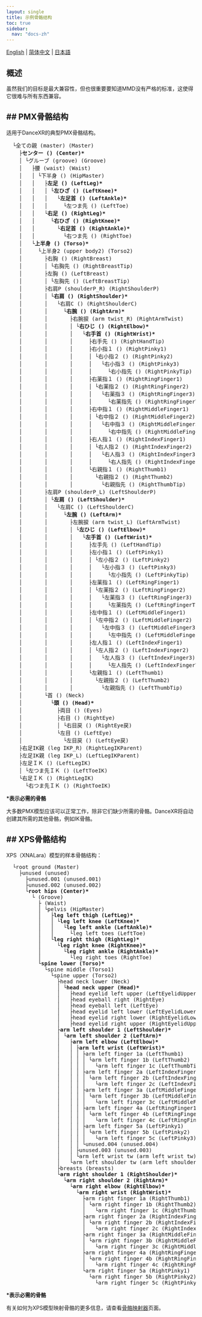 ```yaml
---
layout: single
title: 示例骨骼结构
toc: true
sidebar:
  nav: "docs-zh"
---
```

[English](/dancexr/features/bones) | [简体中文](/zh/dancexr/features/bones) | [日本語](/jp/dancexr/features/bones)

## 概述

虽然我们的目标是最大兼容性，但也很重要要知道MMD没有严格的标准，这使得它很难与所有东西兼容。
## ## PMX骨骼结构
适用于DanceXR的典型PMX骨骼结构。

<pre>
  └全ての親 (master) (Master)
    ├<b>センター () (Center)*</b>
    │ └グルーブ (groove) (Groove)
    │   ├腰 (waist) (Waist)
    │   │ └下半身 () (HipMaster)
    │   │   ├<b>左足 () (LeftLeg)*</b>
    │   │   │ └<b>左ひざ () (LeftKnee)*</b>
    │   │   │   └<b>左足首 () (LeftAnkle)*</b>
    │   │   │     └左つま先 () (LeftToe)
    │   │   └<b>右足 () (RightLeg)*</b>
    │   │     └<b>右ひざ () (RightKnee)*</b>
    │   │       └<b>右足首 () (RightAnkle)*</b>
    │   │         └右つま先 () (RightToe)
    │   └<b>上半身 () (Torso)*</b>
    │     └上半身2 (upper body2) (Torso2)
    │       ├右胸 () (RightBreast)
    │       │ └右胸先 () (RightBreastTip)
    │       ├左胸 () (LeftBreast)
    │       │ └左胸先 () (LeftBreastTip)
    │       ├右肩P (shoulderP_R) (RightShoulderP)
    │       │ └<b>右肩 () (RightShoulder)*</b>
    │       │   └右肩C () (RightShoulderC)
    │       │     └<b>右腕 () (RightArm)*</b>
    │       │       ├右腕捩 (arm twist_R) (RightArmTwist)
    │       │       │ └<b>右ひじ () (RightElbow)*</b>
    │       │       │   └<b>右手首 () (RightWrist)*</b>
    │       │       │     ├右手先 () (RightHandTip)
    │       │       │     ├右小指１ () (RightPinky1)
    │       │       │     │ └右小指２ () (RightPinky2)
    │       │       │     │   └右小指３ () (RightPinky3)
    │       │       │     │     └右小指先 () (RightPinkyTip)
    │       │       │     ├右薬指１ () (RightRingFinger1)
    │       │       │     │ └右薬指２ () (RightRingFinger2)
    │       │       │     │   └右薬指３ () (RightRingFinger3)
    │       │       │     │     └右薬指先 () (RightRingFingerTip)
    │       │       │     ├右中指１ () (RightMiddleFinger1)
    │       │       │     │ └右中指２ () (RightMiddleFinger2)
    │       │       │     │   └右中指３ () (RightMiddleFinger3)
    │       │       │     │     └右中指先 () (RightMiddleFingerTip)
    │       │       │     ├右人指１ () (RightIndexFinger1)
    │       │       │     │ └右人指２ () (RightIndexFinger2)
    │       │       │     │   └右人指３ () (RightIndexFinger3)
    │       │       │     │     └右人指先 () (RightIndexFingerTip)
    │       │       │     └右親指１ () (RightThumb1)
    │       │       │       └右親指２ () (RightThumb2)
    │       │       │         └右親指先 () (RightThumbTip)
    │       ├左肩P (shoulderP_L) (LeftShoulderP)
    │       │ └<b>左肩 () (LeftShoulder)*</b>
    │       │   └左肩C () (LeftShoulderC)
    │       │     └<b>左腕 () (LeftArm)*</b>
    │       │       ├左腕捩 (arm twist_L) (LeftArmTwist)
    │       │       │ └<b>左ひじ () (LeftElbow)*</b>
    │       │       │   └<b>左手首 () (LeftWrist)*</b>
    │       │       │     ├左手先 () (LeftHandTip)
    │       │       │     ├左小指１ () (LeftPinky1)
    │       │       │     │ └左小指２ () (LeftPinky2)
    │       │       │     │   └左小指３ () (LeftPinky3)
    │       │       │     │     └左小指先 () (LeftPinkyTip)
    │       │       │     ├左薬指１ () (LeftRingFinger1)
    │       │       │     │ └左薬指２ () (LeftRingFinger2)
    │       │       │     │   └左薬指３ () (LeftRingFinger3)
    │       │       │     │     └左薬指先 () (LeftRingFingerTip)
    │       │       │     ├左中指１ () (LeftMiddleFinger1)
    │       │       │     │ └左中指２ () (LeftMiddleFinger2)
    │       │       │     │   └左中指３ () (LeftMiddleFinger3)
    │       │       │     │     └左中指先 () (LeftMiddleFingerTip)
    │       │       │     ├左人指１ () (LeftIndexFinger1)
    │       │       │     │ └左人指２ () (LeftIndexFinger2)
    │       │       │     │   └左人指３ () (LeftIndexFinger3)
    │       │       │     │     └左人指先 () (LeftIndexFingerTip)
    │       │       │     └左親指１ () (LeftThumb1)
    │       │       │       └左親指２ () (LeftThumb2)
    │       │       │         └左親指先 () (LeftThumbTip)
    │       └首 () (Neck)
    │         └<b>頭 () (Head)*</b>
    │           ├両目 () (Eyes)
    │           ├右目 () (RightEye)
    │           │ └右目戻 () (RightEye戻)
    │           └左目 () (LeftEye)
    │             └左目戻 () (LeftEye戻)
    ├右足IK親 (leg IKP_R) (RightLegIKParent)
    ├左足IK親 (leg IKP_L) (LeftLegIKParent)
    ├左足ＩＫ () (LeftLegIK)
    │ └左つま先ＩＫ () (LeftToeIK)
    └右足ＩＫ () (RightLegIK)
      └右つま先ＩＫ () (RightToeIK)
</pre>
<b>*表示必需的骨骼</b>

大多数PMX模型应该可以正常工作，除非它们缺少所需的骨骼。DanceXR将自动创建其所需的其他骨骼，例如IK骨骼。
## ## XPS骨骼结构
XPS（XNALara）模型的样本骨骼结构：
<pre>
  └root ground (Master)
    ├unused (unused)
      ├unused.001 (unused.001)
      ├unused.002 (unused.002)
      └<b>root hips (Center)*</b>
        └ (Groove)
          ├ (Waist)
          │ └pelvis (HipMaster)
          │   ├<b>leg left thigh (LeftLeg)*</b>
          │   │ └<b>leg left knee (LeftKnee)*</b>
          │   │   └<b>leg left ankle (LeftAnkle)*</b>
          │   │     └leg left toes (LeftToe)
          │   └<b>leg right thigh (RightLeg)*</b>
          │     └<b>leg right knee (RightKnee)*</b>
          │       └<b>leg right ankle (RightAnkle)*</b>
          │         └leg right toes (RightToe)
          └<b>spine lower (Torso)*</b>
            └spine middle (Torso1)
              └spine upper (Torso2)
                ├head neck lower (Neck)
                │ └<b>head neck upper (Head)*</b>
                │   ├head eyelid left upper (LeftEyelidUpper)
                │   ├head eyeball right (RightEye)
                │   ├head eyeball left (LeftEye)
                │   ├head eyelid left lower (LeftEyelidLower)
                │   ├head eyelid right lower (RightEyelidLower)
                │   ├head eyelid right upper (RightEyelidUpper)
                ├<b>arm left shoulder 1 (LeftShoulder)*</b>
                │ └<b>arm left shoulder 2 (LeftArm)*</b>
                │   ├<b>arm left elbow (LeftElbow)*</b>
                │   │ ├<b>arm left wrist (LeftWrist)*</b>
                │   │ │ ├arm left finger 1a (LeftThumb1)
                │   │ │ │ └arm left finger 1b (LeftThumb2)
                │   │ │ │   └arm left finger 1c (LeftThumbTip)
                │   │ │ ├arm left finger 2a (LeftIndexFinger1)
                │   │ │ │ └arm left finger 2b (LeftIndexFinger2)
                │   │ │ │   └arm left finger 2c (LeftIndexFinger3)
                │   │ │ ├arm left finger 3a (LeftMiddleFinger1)
                │   │ │ │ └arm left finger 3b (LeftMiddleFinger2)
                │   │ │ │   └arm left finger 3c (LeftMiddleFinger3)
                │   │ │ ├arm left finger 4a (LeftRingFinger1)
                │   │ │ │ └arm left finger 4b (LeftRingFinger2)
                │   │ │ │   └arm left finger 4c (LeftRingFinger3)
                │   │ │ ├arm left finger 5a (LeftPinky1)
                │   │ │ │ └arm left finger 5b (LeftPinky2)
                │   │ │ │   └arm left finger 5c (LeftPinky3)
                │   │ │ └unused.004 (unused.004)
                │   │ ├unused.003 (unused.003)
                │   │ └arm left wrist tw (arm left wrist tw)
                │   └arm left shoulder tw (arm left shoulder tw)
                ├breasts (breasts)
                └<b>arm right shoulder 1 (RightShoulder)*</b>
                  └<b>arm right shoulder 2 (RightArm)*</b>
                    └<b>arm right elbow (RightElbow)*</b>
                      └<b>arm right wrist (RightWrist)*</b>
                        ├arm right finger 1a (RightThumb1)
                        │ └arm right finger 1b (RightThumb2)
                        │   └arm right finger 1c (RightThumbTip)
                        ├arm right finger 2a (RightIndexFinger1)
                        │ └arm right finger 2b (RightIndexFinger2)
                        │   └arm right finger 2c (RightIndexFinger3)
                        ├arm right finger 3a (RightMiddleFinger1)
                        │ └arm right finger 3b (RightMiddleFinger2)
                        │   └arm right finger 3c (RightMiddleFinger3)
                        ├arm right finger 4a (RightRingFinger1)
                        │ └arm right finger 4b (RightRingFinger2)
                        │   └arm right finger 4c (RightRingFinger3)
                        └arm right finger 5a (RightPinky1)
                          └arm right finger 5b (RightPinky2)
                            └arm right finger 5c (RightPinky3)
</pre>
<b>*表示必需的骨骼</b>

有关如何为XPS模型映射骨骼的更多信息，请查看[骨骼映射器](bone_mapper)页面。